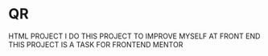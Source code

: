 # QR
HTML PROJECT
I DO THIS PROJECT TO IMPROVE MYSELF AT FRONT END 
THIS PROJECT IS A TASK FOR FRONTEND MENTOR
